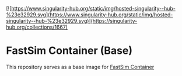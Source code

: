 [![https://www.singularity-hub.org/static/img/hosted-singularity--hub-%23e32929.svg](https://www.singularity-hub.org/static/img/hosted-singularity--hub-%23e32929.svg)](https://singularity-hub.org/collections/1667)

#  FastSim Container (Base)
This repository serves as a base image for [FastSim Container](https://github.com/vrastil/FastSim-Container)

